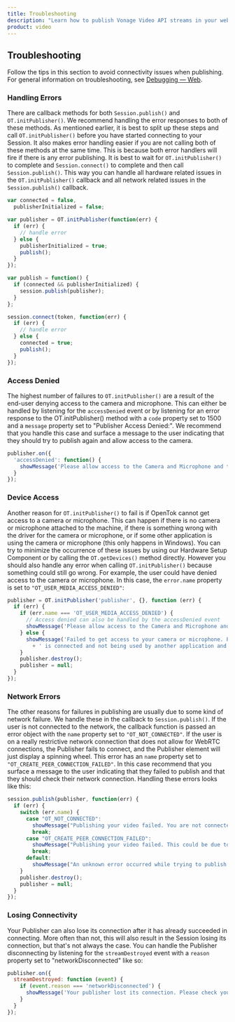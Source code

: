 ```yaml
---
title: Troubleshooting
description: "Learn how to publish Vonage Video API streams in your web application. Once you have connected to a session, you can send video, audio, and messages by publishing a stream."
product: video
---
```


## Troubleshooting

Follow the tips in this section to avoid connectivity issues when publishing. For general information on troubleshooting, see [Debugging — Web](/video/tutorials/video-debugging).

### Handling Errors

There are callback methods for both `Session.publish()` and `OT.initPublisher()`. We recommend handling the error responses to both of these methods. As mentioned earlier, it is best to split up these steps and call `OT.initPublisher()` before you have started connecting to your Session. It also makes error handling easier if you are not calling both of these methods at the same time. This is because both error handlers will fire if there is any error publishing. It is best to wait for `OT.initPublisher()` to complete and `Session.connect()` to complete and then call `Session.publish()`. This way you can handle all hardware related issues in the `OT.initPublisher()` callback and all network related issues in the `Session.publish()` callback.

```js
var connected = false,
  publisherInitialized = false;

var publisher = OT.initPublisher(function(err) {
  if (err) {
    // handle error
  } else {
    publisherInitialized = true;
    publish();
  }
});

var publish = function() {
  if (connected && publisherInitialized) {
    session.publish(publisher);
  }
};

session.connect(token, function(err) {
  if (err) {
    // handle error
  } else {
    connected = true;
    publish();
  }
});
```

### Access Denied

The highest number of failures to `OT.initPublisher()` are a result of the end-user denying access to the camera and microphone. This can either be handled by listening for the `accessDenied` event or by listening for an error response to the OT.initPublisher() method with a `code` property set to 1500 and a `message` property set to "Publisher Access Denied:". We recommend that you handle this case and surface a message to the user indicating that they should try to publish again and allow access to the camera.

```js
publisher.on({
  'accessDenied': function() {
    showMessage('Please allow access to the Camera and Microphone and try publishing again.');
  }
});
```

### Device Access

Another reason for `OT.initPublisher()` to fail is if OpenTok cannot get access to a camera or microphone. This can happen if there is no camera or microphone attached to the machine, if there is something wrong with the driver for the camera or microphone, or if some other application is using the camera or microphone (this only happens in Windows). You can try to minimize the occurrence of these issues by using our Hardware Setup Component or by calling the `OT.getDevices()` method directly. However you should also handle any error when calling `OT.initPublisher()` because something could still go wrong. For example, the user could have denied access to the camera or microphone. In this case, the `error.name` property is set to `"OT_USER_MEDIA_ACCESS_DENIED"`:

```js
publisher = OT.initPublisher('publisher', {}, function (err) {
  if (err) {
    if (err.name === 'OT_USER_MEDIA_ACCESS_DENIED') {
      // Access denied can also be handled by the accessDenied event
      showMessage('Please allow access to the Camera and Microphone and try publishing again.');
    } else {
      showMessage('Failed to get access to your camera or microphone. Please check that your webcam'
        + ' is connected and not being used by another application and try again.');
    }
    publisher.destroy();
    publisher = null;
  }
});
```

### Network Errors

The other reasons for failures in publishing are usually due to some kind of network failure. We handle these in the callback to `Session.publish()`. If the user is not connected to the network, the callback function is passed an error object with the `name` property set to `"OT_NOT_CONNECTED"`. If the user is on a really restrictive network connection that does not allow for WebRTC connections, the Publisher fails to connect, and the Publisher element will just display a spinning wheel. This error has an `name` property set to `"OT_CREATE_PEER_CONNECTION_FAILED"`. In this case recommend that you surface a message to the user indicating that they failed to publish and that they should check their network connection. Handling these errors looks like this:

```js
session.publish(publisher, function(err) {
  if (err) {
    switch (err.name) {
      case "OT_NOT_CONNECTED":
        showMessage("Publishing your video failed. You are not connected to the internet.");
        break;
      case "OT_CREATE_PEER_CONNECTION_FAILED":
        showMessage("Publishing your video failed. This could be due to a restrictive firewall.");
        break;
      default:
        showMessage("An unknown error occurred while trying to publish your video. Please try again later.");
    }
    publisher.destroy();
    publisher = null;
  }
});
```

### Losing Connectivity

Your Publisher can also lose its connection after it has already succeeded in connecting. More often than not, this will also result in the Session losing its connection, but that's not always the case. You can handle the Publisher disconnecting by listening for the `streamDestroyed` event with a `reason` property set to "networkDisconnected" like so:

```js
publisher.on({
  streamDestroyed: function (event) {
    if (event.reason === 'networkDisconnected') {
      showMessage('Your publisher lost its connection. Please check your internet connection and try publishing again.');
    }
  }
});
```
